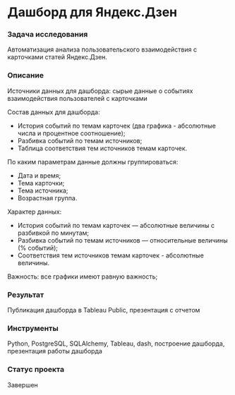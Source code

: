 # Дашборд для Яндекс.Дзен

### Задача исследования
Автоматизация анализа пользовательского взаимодействия с карточками статей Яндекс.Дзен.  

### Описание
Источники данных для дашборда: cырые данные о событиях взаимодействия пользователей с карточками

Состав данных для дашборда:
 - История событий по темам карточек (два графика - абсолютные числа и процентное соотношение);
 - Разбивка событий по темам источников;
 - Таблица соответствия тем источников темам карточек.

По каким параметрам данные должны группироваться:
 - Дата и время;
 - Тема карточки;
 - Тема источника;
 - Возрастная группа.

Характер данных:

 - История событий по темам карточек — абсолютные величины с разбивкой по минутам;
 - Разбивка событий по темам источников — относительные величины (% событий);
 - Соответствия тем источников темам карточек - абсолютные величины.

Важность: все графики имеют равную важность; 

 
### Результат
Публикация дашборда в Tableau Public, презентация с отчетом


### Инструменты
Python, PostgreSQL, SQLAlchemy, Tableau, dash, построение дашборда, презентация работы дашборда

### Статус проекта

Завершен
